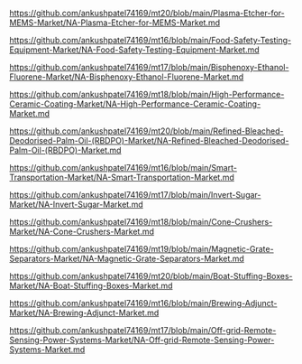 <p><a href="https://github.com/ankushpatel74169/mt20/blob/main/Plasma-Etcher-for-MEMS-Market/NA-Plasma-Etcher-for-MEMS-Market.md">https://github.com/ankushpatel74169/mt20/blob/main/Plasma-Etcher-for-MEMS-Market/NA-Plasma-Etcher-for-MEMS-Market.md</a></p><p><a href="https://github.com/ankushpatel74169/mt16/blob/main/Food-Safety-Testing-Equipment-Market/NA-Food-Safety-Testing-Equipment-Market.md">https://github.com/ankushpatel74169/mt16/blob/main/Food-Safety-Testing-Equipment-Market/NA-Food-Safety-Testing-Equipment-Market.md</a></p><p><a href="https://github.com/ankushpatel74169/mt17/blob/main/Bisphenoxy-Ethanol-Fluorene-Market/NA-Bisphenoxy-Ethanol-Fluorene-Market.md">https://github.com/ankushpatel74169/mt17/blob/main/Bisphenoxy-Ethanol-Fluorene-Market/NA-Bisphenoxy-Ethanol-Fluorene-Market.md</a></p><p><a href="https://github.com/ankushpatel74169/mt18/blob/main/High-Performance-Ceramic-Coating-Market/NA-High-Performance-Ceramic-Coating-Market.md">https://github.com/ankushpatel74169/mt18/blob/main/High-Performance-Ceramic-Coating-Market/NA-High-Performance-Ceramic-Coating-Market.md</a></p><p><a href="https://github.com/ankushpatel74169/mt20/blob/main/Refined-Bleached-Deodorised-Palm-Oil-(RBDPO)-Market/NA-Refined-Bleached-Deodorised-Palm-Oil-(RBDPO)-Market.md">https://github.com/ankushpatel74169/mt20/blob/main/Refined-Bleached-Deodorised-Palm-Oil-(RBDPO)-Market/NA-Refined-Bleached-Deodorised-Palm-Oil-(RBDPO)-Market.md</a></p><p><a href="https://github.com/ankushpatel74169/mt16/blob/main/Smart-Transportation-Market/NA-Smart-Transportation-Market.md">https://github.com/ankushpatel74169/mt16/blob/main/Smart-Transportation-Market/NA-Smart-Transportation-Market.md</a></p><p><a href="https://github.com/ankushpatel74169/mt17/blob/main/Invert-Sugar-Market/NA-Invert-Sugar-Market.md">https://github.com/ankushpatel74169/mt17/blob/main/Invert-Sugar-Market/NA-Invert-Sugar-Market.md</a></p><p><a href="https://github.com/ankushpatel74169/mt18/blob/main/Cone-Crushers-Market/NA-Cone-Crushers-Market.md">https://github.com/ankushpatel74169/mt18/blob/main/Cone-Crushers-Market/NA-Cone-Crushers-Market.md</a></p><p><a href="https://github.com/ankushpatel74169/mt19/blob/main/Magnetic-Grate-Separators-Market/NA-Magnetic-Grate-Separators-Market.md">https://github.com/ankushpatel74169/mt19/blob/main/Magnetic-Grate-Separators-Market/NA-Magnetic-Grate-Separators-Market.md</a></p><p><a href="https://github.com/ankushpatel74169/mt20/blob/main/Boat-Stuffing-Boxes-Market/NA-Boat-Stuffing-Boxes-Market.md">https://github.com/ankushpatel74169/mt20/blob/main/Boat-Stuffing-Boxes-Market/NA-Boat-Stuffing-Boxes-Market.md</a></p><p><a href="https://github.com/ankushpatel74169/mt16/blob/main/Brewing-Adjunct-Market/NA-Brewing-Adjunct-Market.md">https://github.com/ankushpatel74169/mt16/blob/main/Brewing-Adjunct-Market/NA-Brewing-Adjunct-Market.md</a></p><p><a href="https://github.com/ankushpatel74169/mt17/blob/main/Off-grid-Remote-Sensing-Power-Systems-Market/NA-Off-grid-Remote-Sensing-Power-Systems-Market.md">https://github.com/ankushpatel74169/mt17/blob/main/Off-grid-Remote-Sensing-Power-Systems-Market/NA-Off-grid-Remote-Sensing-Power-Systems-Market.md</a></p>
